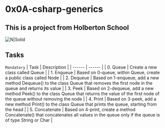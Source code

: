 # 0x0A-csharp-generics

## This is a project from Holberton School

![N|Solid](https://upload.wikimedia.org/wikipedia/commons/thumb/4/4f/Csharp_Logo.png/245px-Csharp_Logo.png)

## Tasks

``Mandatory``
| Task | Description |
| ------ | ------ |
| 0. Queue | Create a new class called Queue |
| 1. Enqueue | Based on 0-queue, within Queue, create a public class called Node |
| 2. Dequeue | Based on 1-enqueue, add a new method Dequeue() to the class Queue that removes the first node in the queue and returns its value |
| 3. Peek | Based on 2-dequeue, add a new method Peek() to the class Queue that returns the value of the first node of the queue without removing the node |
| 4. Print | Based on 3-peek, add a new method Print() to the class Queue that prints the queue, starting from the head |
| 5. Concatenate | Based on 4-print, create a method Concatenate() that concatenates all values in the queue only if the queue is of type String or Char |